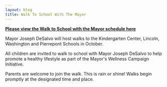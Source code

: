 ```yaml
---
layout: blog
title: Walk To School With The Mayor
---
```


[**Please view the Walk to School with the Mayor schedule here**](https://storage.googleapis.com/static.rutherford-nj.com/recreation/posts/Walk%20to%20School%20wMayor%20-%202017.pdf)

Mayor Joseph DeSalvo will host walks to the Kindergarten Center, Lincoln, Washington and Pierrepont Schools in October.

All children are invited to walk to school with Mayor Joseph DeSalvo to help promote a healthy lifestyle as part of the Mayor's Wellness Campaign Initiative. 

Parents are welcome to join the walk. This is rain or shine! Walks begin promptly at the designated time and place. 
